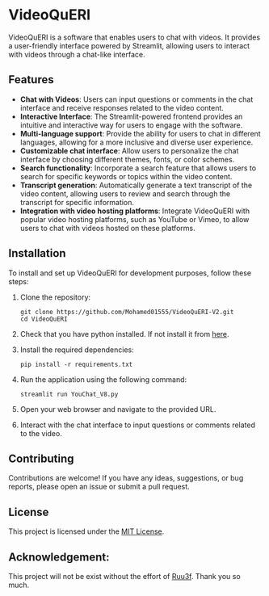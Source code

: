 # VideoQuERI

VideoQuERI is a software that enables users to chat with videos.
It provides a user-friendly interface powered by Streamlit, allowing users to interact with videos through a chat-like interface.

## Features

- **Chat with Videos**: Users can input questions or comments in the chat interface and receive responses related to the video content.
- **Interactive Interface**: The Streamlit-powered frontend provides an intuitive and interactive way for users to engage with the software.
- **Multi-language support**: Provide the ability for users to chat in different languages, allowing for a more inclusive and diverse user experience.
- **Customizable chat interface**: Allow users to personalize the chat interface by choosing different themes, fonts, or color schemes.
- **Search functionality**: Incorporate a search feature that allows users to search for specific keywords or topics within the video content.
- **Transcript generation**: Automatically generate a text transcript of the video content, allowing users to review and search through the transcript for specific information.
- **Integration with video hosting platforms**: Integrate VideoQuERI with popular video hosting platforms, such as YouTube or Vimeo, to allow users to chat with videos hosted on these platforms.

## Installation

To install and set up VideoQuERI for development purposes, follow these steps:

1. Clone the repository:

   ```
   git clone https://github.com/Mohamed01555/VideoQuERI-V2.git
   cd VideoQuERI
   ```
2. Check that you have python installed. If not install it from [here](https://www.python.org/downloads/).
  
3. Install the required dependencies:

   ```
   pip install -r requirements.txt
   ```

4. Run the application using the following command:

   ```
   streamlit run YouChat_V8.py
   ```

5. Open your web browser and navigate to the provided URL.

6. Interact with the chat interface to input questions or comments related to the video.

## Contributing

Contributions are welcome! If you have any ideas, suggestions, or bug reports, please open an issue or submit a pull request.

## License

This project is licensed under the [MIT License](LICENSE).

## Acknowledgement:
This project will not be exist without the effort of [Ruu3f](https://github.com/Ruu3f/freeGPT). Thank you so much.

